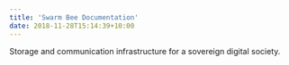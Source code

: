 ```yaml
---
title: 'Swarm Bee Documentation'
date: 2018-11-28T15:14:39+10:00
---
```


Storage and communication infrastructure for a sovereign digital society.
